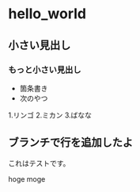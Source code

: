 # hello_world
## 小さい見出し
### もっと小さい見出し

- 箇条書き
- 次のやつ

1.リンゴ
2.ミカン
3.ばなな


## ブランチで行を追加したよ

これはテストです。

hoge moge
